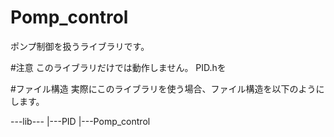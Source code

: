 # Pomp_control
ポンプ制御を扱うライブラリです。

#注意
このライブラリだけでは動作しません。
PID.hを

#ファイル構造
実際にこのライブラリを使う場合、ファイル構造を以下のようにします。

---lib---
        |---PID
        |---Pomp_control